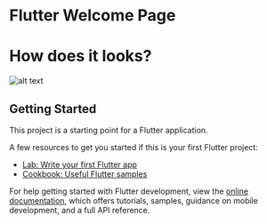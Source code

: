 # Flutter Welcome Page

# How does it looks?

![alt text]([https://github.com/[username]/[reponame]/blob/[branch]/image.jpg?raw=true](https://github.com/KirbyRedius/Flutter-Welcome-Page/blob/main/images/icon.jpg))


## Getting Started

This project is a starting point for a Flutter application.

A few resources to get you started if this is your first Flutter project:

- [Lab: Write your first Flutter app](https://docs.flutter.dev/get-started/codelab)
- [Cookbook: Useful Flutter samples](https://docs.flutter.dev/cookbook)

For help getting started with Flutter development, view the
[online documentation](https://docs.flutter.dev/), which offers tutorials,
samples, guidance on mobile development, and a full API reference.
